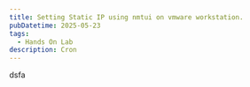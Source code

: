 ```yaml
---
title: Setting Static IP using nmtui on vmware workstation.
pubDatetime: 2025-05-23
tags:
  - Hands On Lab
description: Cron 
---
```



dsfa